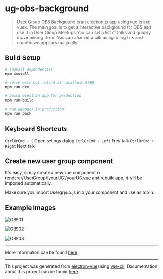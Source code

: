# ug-obs-background

> User Group OBS Background is an electron.js app using vue.js and vuex.
> The main goal is to get a interactive background for OBS and use it in User Group Meetups
> You can set a list of talks and quickly move among them.
> You can also set a talk as lightning talk and countdown appears magically.
 

## Build Setup

``` bash
# install dependencies
npm install

# serve with hot reload at localhost:9080
npm run dev

# build electron app for production
npm run build

# run webpack in production
npm run pack

```


## Keyboard Shortcuts

```CtrlOrCmd + S``` Open setings dialog
```CtrlOrCmd + Left``` Prev talk
```CtrlOrCmd + Right``` Next talk


## Create new user group component
It's easy, simpy create a new vue component in renderer/UserGroup/[yourUG]/yourUG.vue and rebuild app, it will be imported automatically.

Make sure you import Usergrpup.js into your component and use as mixin.

## Example images

![OBS01](http://www.sergiocarracedo.es/uploads/obsbackground01.png)

![OBS02](http://www.sergiocarracedo.es/uploads/obsbackground02.png)

![OBS03](http://www.sergiocarracedo.es/uploads/obsbackground03.png)

----

More information can be found [here](https://simulatedgreg.gitbooks.io/electron-vue/content/docs/npm_scripts.html).

---

This project was generated from [electron-vue](https://github.com/SimulatedGREG/electron-vue) using [vue-cli](https://github.com/vuejs/vue-cli). Documentation about this project can be found [here](https://simulatedgreg.gitbooks.io/electron-vue/content/index.html).
